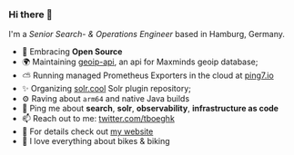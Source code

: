 ### Hi there 👋

I'm a _Senior Search- & Operations Engineer_ based in Hamburg, Germany.

- 🌱 Embracing **Open Source**
- 🌍 Maintaining [geoip-api](https://github.com/observabilitystack/geoip-api), an api for Maxminds geoip database;
- ⛅ Running managed Prometheus Exporters in the cloud at [ping7.io](https://ping7.io)
- ✨ Organizing [solr.cool](https://solr.cool) Solr plugin repository;
- ⚙️ Raving about `arm64` and native Java builds
- 💬 Ping me about **search**, **solr**, **observability**, **infrastructure as code**
- 📫 Reach out to me: [twitter.com/tboeghk](https://twitter.com/tboeghk)
- 🧐 For details check out [my website](https://www.thiswayup.de)
- 🚴 I love everything about bikes & biking
